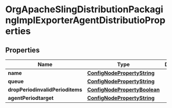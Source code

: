 
# OrgApacheSlingDistributionPackagingImplExporterAgentDistributioProperties

## Properties
Name | Type | Description | Notes
------------ | ------------- | ------------- | -------------
**name** | [**ConfigNodePropertyString**](ConfigNodePropertyString.md) |  |  [optional]
**queue** | [**ConfigNodePropertyString**](ConfigNodePropertyString.md) |  |  [optional]
**dropPeriodinvalidPerioditems** | [**ConfigNodePropertyBoolean**](ConfigNodePropertyBoolean.md) |  |  [optional]
**agentPeriodtarget** | [**ConfigNodePropertyString**](ConfigNodePropertyString.md) |  |  [optional]




